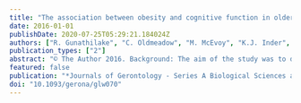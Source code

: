 ```yaml
---
title: "The association between obesity and cognitive function in older persons: How much is mediated by inflammation, fasting plasma glucose, and hypertriglyceridemia?"
date: 2016-01-01
publishDate: 2020-07-25T05:29:21.184024Z
authors: ["R. Gunathilake", "C. Oldmeadow", "M. McEvoy", "K.J. Inder", "P.W. Schofield", "B.R. Nair", "J. Attia"]
publication_types: ["2"]
abstract: "© The Author 2016. Background: The aim of the study was to determine how much of the association between obesity, measured by body mass index (BMI), and cognition in older persons is mediated through inflammation, fasting plasma glucose, and hypertriglyceridemia. Methods: Anthropometrics, high-sensitivity C-reactive protein (CRP), fasting plasma glucose, and serum triglycerides were measured in 3,256 community-dwelling individuals aged 55-85 years residing in Newcastle, New South Wales, Australia. Audio recorded cognitive screen (ARCS) was used to assess multiple cognitive domains. Results: Mediation analyses showed very modest but significant direct mediation effects, whereby obesity was associated with better cognitive function after adjusting for potential confounders (controlled direct effect ? 1/500 point increase in the total ARCS score per 1.0-kg/m2 increase in BMI). There were significant indirect negative mediation effects from BMI to cognition mediated through CRP, that is, increased BMI was associated with increased CRP which was associated with decreased cognition (natural indirect effect ?0.20 unit; 95% confidence interval [CI] ?0.39, ?0.02), and through fasting plasma glucose, that is, increased BMI was associated with increased fasting plasma glucose which was associated with decreased cognition (natural indirect effect ?0.12 unit; 95% CI ?0.24, ?0.01], but not through serum triglycerides. Conclusions: There is a weak positive association between obesity and cognitive performance in older persons, which is partially antagonized by inflammation and elevated fasting plasma glucose, but not hypertriglyceridemia. Further studies are needed to elucidate whether this is due to selection bias, or truly reflects biologically complex and counter balancing pathways involved in obesity."
featured: false
publication: "*Journals of Gerontology - Series A Biological Sciences and Medical Sciences*"
doi: "10.1093/gerona/glw070"
---
```


